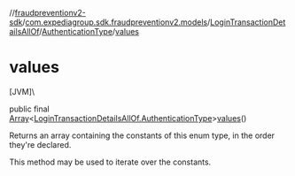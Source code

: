 //[fraudpreventionv2-sdk](../../../../index.md)/[com.expediagroup.sdk.fraudpreventionv2.models](../../index.md)/[LoginTransactionDetailsAllOf](../index.md)/[AuthenticationType](index.md)/[values](values.md)

# values

[JVM]\

public final [Array](https://kotlinlang.org/api/latest/jvm/stdlib/kotlin/-array/index.html)&lt;[LoginTransactionDetailsAllOf.AuthenticationType](index.md)&gt;[values](values.md)()

Returns an array containing the constants of this enum type, in the order they're declared.

This method may be used to iterate over the constants.

